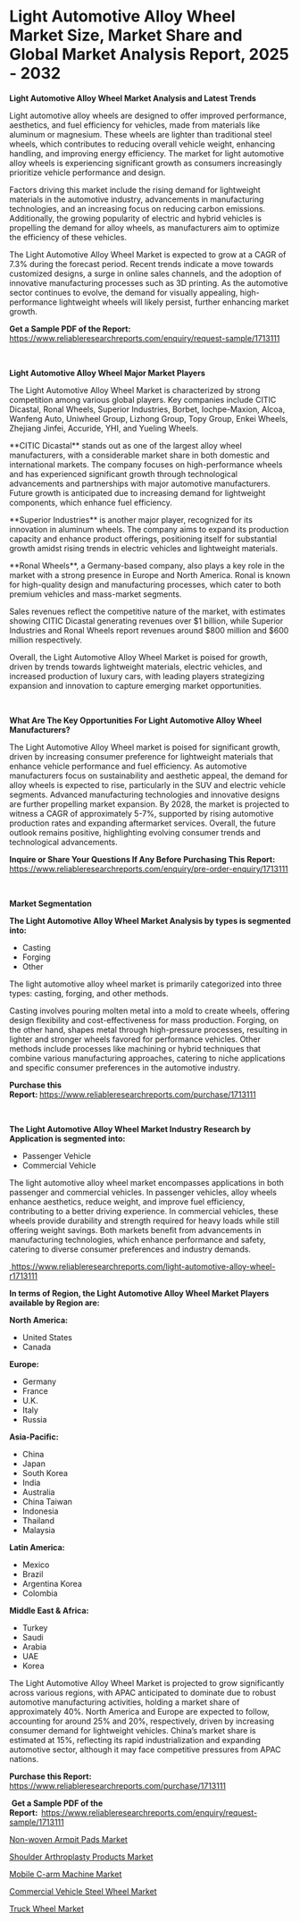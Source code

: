 <p><h1>Light Automotive Alloy Wheel Market Size, Market Share and Global Market Analysis Report, 2025 - 2032</h1></p><p><strong>Light Automotive Alloy Wheel Market Analysis and Latest Trends</strong></p>
<p><p>Light automotive alloy wheels are designed to offer improved performance, aesthetics, and fuel efficiency for vehicles, made from materials like aluminum or magnesium. These wheels are lighter than traditional steel wheels, which contributes to reducing overall vehicle weight, enhancing handling, and improving energy efficiency. The market for light automotive alloy wheels is experiencing significant growth as consumers increasingly prioritize vehicle performance and design.</p><p>Factors driving this market include the rising demand for lightweight materials in the automotive industry, advancements in manufacturing technologies, and an increasing focus on reducing carbon emissions. Additionally, the growing popularity of electric and hybrid vehicles is propelling the demand for alloy wheels, as manufacturers aim to optimize the efficiency of these vehicles.</p><p>The Light Automotive Alloy Wheel Market is expected to grow at a CAGR of 7.3% during the forecast period. Recent trends indicate a move towards customized designs, a surge in online sales channels, and the adoption of innovative manufacturing processes such as 3D printing. As the automotive sector continues to evolve, the demand for visually appealing, high-performance lightweight wheels will likely persist, further enhancing market growth.</p></p>
<p><strong>Get a Sample PDF of the Report:&nbsp;</strong> <a href="https://www.reliableresearchreports.com/enquiry/request-sample/1713111?utm_campaign=11&utm_medium=2&utm_source=Github&utm_content=ia&utm_term=11012025&utm_id=light-automotive-alloy-wheel">https://www.reliableresearchreports.com/enquiry/request-sample/1713111</a></p>
<p>&nbsp;</p>
<p><strong>Light Automotive Alloy Wheel Major Market Players</strong></p>
<p><p>The Light Automotive Alloy Wheel Market is characterized by strong competition among various global players. Key companies include CITIC Dicastal, Ronal Wheels, Superior Industries, Borbet, Iochpe-Maxion, Alcoa, Wanfeng Auto, Uniwheel Group, Lizhong Group, Topy Group, Enkei Wheels, Zhejiang Jinfei, Accuride, YHI, and Yueling Wheels.</p><p>**CITIC Dicastal** stands out as one of the largest alloy wheel manufacturers, with a considerable market share in both domestic and international markets. The company focuses on high-performance wheels and has experienced significant growth through technological advancements and partnerships with major automotive manufacturers. Future growth is anticipated due to increasing demand for lightweight components, which enhance fuel efficiency.</p><p>**Superior Industries** is another major player, recognized for its innovation in aluminum wheels. The company aims to expand its production capacity and enhance product offerings, positioning itself for substantial growth amidst rising trends in electric vehicles and lightweight materials.</p><p>**Ronal Wheels**, a Germany-based company, also plays a key role in the market with a strong presence in Europe and North America. Ronal is known for high-quality design and manufacturing processes, which cater to both premium vehicles and mass-market segments.</p><p>Sales revenues reflect the competitive nature of the market, with estimates showing CITIC Dicastal generating revenues over $1 billion, while Superior Industries and Ronal Wheels report revenues around $800 million and $600 million respectively. </p><p>Overall, the Light Automotive Alloy Wheel Market is poised for growth, driven by trends towards lightweight materials, electric vehicles, and increased production of luxury cars, with leading players strategizing expansion and innovation to capture emerging market opportunities.</p></p>
<p>&nbsp;</p>
<p><strong>What Are The Key Opportunities For Light Automotive Alloy Wheel Manufacturers?</strong></p>
<p><p>The Light Automotive Alloy Wheel market is poised for significant growth, driven by increasing consumer preference for lightweight materials that enhance vehicle performance and fuel efficiency. As automotive manufacturers focus on sustainability and aesthetic appeal, the demand for alloy wheels is expected to rise, particularly in the SUV and electric vehicle segments. Advanced manufacturing technologies and innovative designs are further propelling market expansion. By 2028, the market is projected to witness a CAGR of approximately 5-7%, supported by rising automotive production rates and expanding aftermarket services. Overall, the future outlook remains positive, highlighting evolving consumer trends and technological advancements.</p></p>
<p><strong>Inquire or Share Your Questions If Any Before Purchasing This Report:</strong> <a href="https://www.reliableresearchreports.com/enquiry/pre-order-enquiry/1713111?utm_campaign=11&utm_medium=2&utm_source=Github&utm_content=ia&utm_term=11012025&utm_id=light-automotive-alloy-wheel">https://www.reliableresearchreports.com/enquiry/pre-order-enquiry/1713111</a></p>
<p>&nbsp;</p>
<p><strong>Market Segmentation</strong></p>
<p><strong>The Light Automotive Alloy Wheel Market Analysis by types is segmented into:</strong></p>
<p><ul><li>Casting</li><li>Forging</li><li>Other</li></ul></p>
<p><p>The light automotive alloy wheel market is primarily categorized into three types: casting, forging, and other methods. </p><p>Casting involves pouring molten metal into a mold to create wheels, offering design flexibility and cost-effectiveness for mass production. Forging, on the other hand, shapes metal through high-pressure processes, resulting in lighter and stronger wheels favored for performance vehicles. Other methods include processes like machining or hybrid techniques that combine various manufacturing approaches, catering to niche applications and specific consumer preferences in the automotive industry.</p></p>
<p><strong>Purchase this Report:&nbsp;</strong><a href="https://www.reliableresearchreports.com/purchase/1713111?utm_campaign=11&utm_medium=2&utm_source=Github&utm_content=ia&utm_term=11012025&utm_id=light-automotive-alloy-wheel">https://www.reliableresearchreports.com/purchase/1713111</a></p>
<p>&nbsp;</p>
<p><strong>The Light Automotive Alloy Wheel Market Industry Research by Application is segmented into:</strong></p>
<p><ul><li>Passenger Vehicle</li><li>Commercial Vehicle</li></ul></p>
<p><p>The light automotive alloy wheel market encompasses applications in both passenger and commercial vehicles. In passenger vehicles, alloy wheels enhance aesthetics, reduce weight, and improve fuel efficiency, contributing to a better driving experience. In commercial vehicles, these wheels provide durability and strength required for heavy loads while still offering weight savings. Both markets benefit from advancements in manufacturing technologies, which enhance performance and safety, catering to diverse consumer preferences and industry demands.</p></p>
<p><a href="https://www.reliableresearchreports.com/light-automotive-alloy-wheel-r1713111?utm_campaign=11&utm_medium=2&utm_source=Github&utm_content=ia&utm_term=11012025&utm_id=light-automotive-alloy-wheel">&nbsp;https://www.reliableresearchreports.com/light-automotive-alloy-wheel-r1713111</a></p>
<p><strong>In terms of Region, the Light Automotive Alloy Wheel Market Players available by Region are:</strong></p>
<p>
    <p> <strong> North America: </strong>
        <ul>
            <li>United States</li>
            <li>Canada</li>
        </ul>
        </p> 
    <p> <strong> Europe: </strong>
        <ul>
            <li>Germany</li>
            <li>France</li>
            <li>U.K.</li>
            <li>Italy</li>
            <li>Russia</li>
        </ul>
        </p> 
    <p> <strong> Asia-Pacific: </strong>
        <ul>
            <li>China</li>
            <li>Japan</li>
            <li>South Korea</li>
            <li>India</li>
            <li>Australia</li>
            <li>China Taiwan</li>
            <li>Indonesia</li>
            <li>Thailand</li>
            <li>Malaysia</li>
        </ul>
        </p> 
    <p> <strong> Latin America: </strong>
        <ul>
            <li>Mexico</li>
            <li>Brazil</li>
            <li>Argentina Korea</li>
            <li>Colombia</li>
        </ul>
        </p> 
    <p> <strong> Middle East & Africa: </strong>
        <ul>
            <li>Turkey</li>
            <li>Saudi</li>
            <li>Arabia</li>
            <li>UAE</li>
            <li>Korea</li>
        </ul>
    </p>
    </p>
<p><p>The Light Automotive Alloy Wheel Market is projected to grow significantly across various regions, with APAC anticipated to dominate due to robust automotive manufacturing activities, holding a market share of approximately 40%. North America and Europe are expected to follow, accounting for around 25% and 20%, respectively, driven by increasing consumer demand for lightweight vehicles. China’s market share is estimated at 15%, reflecting its rapid industrialization and expanding automotive sector, although it may face competitive pressures from APAC nations.</p></p>
<p><strong>Purchase this Report: </strong><a href="https://www.reliableresearchreports.com/purchase/1713111?utm_campaign=11&utm_medium=2&utm_source=Github&utm_content=ia&utm_term=11012025&utm_id=light-automotive-alloy-wheel">https://www.reliableresearchreports.com/purchase/1713111</a></p>
<p>&nbsp;<strong>Get a Sample PDF of the Report:&nbsp;&nbsp;</strong><a href="https://www.reliableresearchreports.com/enquiry/request-sample/1713111?utm_campaign=11&utm_medium=2&utm_source=Github&utm_content=ia&utm_term=11012025&utm_id=light-automotive-alloy-wheel">https://www.reliableresearchreports.com/enquiry/request-sample/1713111</a></p>
<p><strong></strong></p>
<p><p><a href="https://www.linkedin.com/pulse/global-non-woven-armpit-pads-market-focus-product-type-disposablereusable-pjquf?utm_campaign=11&utm_medium=2&utm_source=Github&utm_content=ia&utm_term=11012025&utm_id=light-automotive-alloy-wheel">Non-woven Armpit Pads Market</a></p><p><a href="https://www.linkedin.com/pulse/shoulder-arthroplasty-products-market-forecast-report-highlights-7bxgf?utm_campaign=11&utm_medium=2&utm_source=Github&utm_content=ia&utm_term=11012025&utm_id=light-automotive-alloy-wheel">Shoulder Arthroplasty Products Market</a></p><p><a href="https://www.linkedin.com/pulse/comprehending-rapid-growth-global-mobile-c-arm-machine-market-ftxtf?utm_campaign=11&utm_medium=2&utm_source=Github&utm_content=ia&utm_term=11012025&utm_id=light-automotive-alloy-wheel">Mobile C-arm Machine Market</a></p><p><a href="https://github.com/ChiragRp1/Market-Research-Report-List-7/blob/main/commercial-vehicle-steel-wheel-market.md?utm_campaign=11&utm_medium=2&utm_source=Github&utm_content=ia&utm_term=11012025&utm_id=light-automotive-alloy-wheel">Commercial Vehicle Steel Wheel Market</a></p><p><a href="https://github.com/gukenneth26571/Market-Research-Report-List-1/blob/main/truck-wheel-market.md?utm_campaign=11&utm_medium=2&utm_source=Github&utm_content=ia&utm_term=11012025&utm_id=light-automotive-alloy-wheel">Truck Wheel Market</a></p></p>